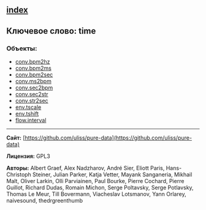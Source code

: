 [index](../index.html)
---

## Ключевое слово: time

### Объекты:
* [conv.bpm2hz](../conv.bpm2hz.html)
* [conv.bpm2ms](../conv.bpm2ms.html)
* [conv.bpm2sec](../conv.bpm2sec.html)
* [conv.ms2bpm](../conv.ms2bpm.html)
* [conv.sec2bpm](../conv.sec2bpm.html)
* [conv.sec2str](../conv.sec2str.html)
* [conv.str2sec](../conv.str2sec.html)
* [env.tscale](../env.tscale.html)
* [env.tshift](../env.tshift.html)
* [flow.interval](../flow.interval.html)

---
**Сайт:** [https://github.com/uliss/pure-data](https://github.com/uliss/pure-data)

**Лицензия:** GPL3

**Авторы:** Albert Graef, Alex Nadzharov, André Sier, Eliott Paris, Hans-Christoph Steiner, Julian Parker, Katja Vetter, Mayank Sanganeria, Mikhail Malt, Oliver Larkin, Olli Parviainen, Paul Bourke, Pierre Cochard, Pierre Guillot, Richard Dudas, Romain Michon, Serge Poltavsky, Serge Potlavsky, Thomas Le Meur, Till Bovermann, Viacheslav Lotsmanov, Yann Orlarey, naivesound, thedrgreenthumb
